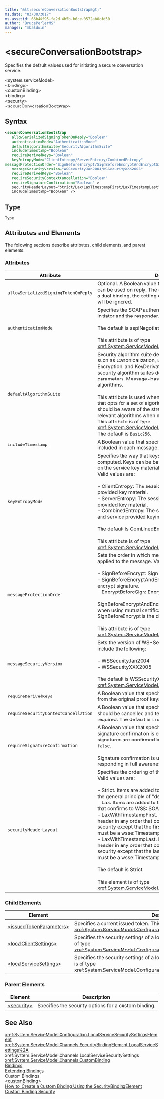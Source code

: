 ```yaml
---
title: "&lt;secureConversationBootstrap&gt;"
ms.date: "03/30/2017"
ms.assetid: 66b46f95-fa2d-4b5b-b6ce-0572ab0cdd50
author: "BrucePerlerMS"
manager: "mbaldwin"
---
```

# &lt;secureConversationBootstrap&gt;
Specifies the default values used for initiating a secure conversation service.  

 \<system.serviceModel>  
\<bindings>  
\<customBinding>  
\<binding>  
\<security>  
\<secureConversationBootstrap>  

## Syntax  

```xml  
<secureConversationBootstrap  
   allowSerializedSigningTokenOnReply="Boolean"  
   authenticationMode="AuthenticationMode"  
   defaultAlgorithmSuite="SecurityAlgorithmSuite"  
   includeTimestamp="Boolean"  
   requireDerivedKeys="Boolean"  
   keyEntropyMode="ClientEntropy/ServerEntropy/CombinedEntropy"   
messageProtectionOrder="SignBeforeEncrypt/SignBeforeEncryptAndEncryptSignature/EncryptBeforeSign"  
   messageSecurityVersion="WSSecurityJan2004/WSSecurityXXX2005"  
   requireDerivedKeys="Boolean"  
   requireSecurityContextCancellation="Boolean"  
   requireSignatureConfirmation="Boolean" >  
   securityHeaderLayout="Strict/Lax/LaxTimestampFirst/LaxTimestampLast"  
   includeTimestamp="Boolean" />  
```  

## Type  
 `Type`  

## Attributes and Elements  
 The following sections describe attributes, child elements, and parent elements.  

### Attributes  


|Attribute|Description|  
|---------------|-----------------|  
|`allowSerializedSigningTokenOnReply`|Optional. A Boolean value that specifies if a serialized token can be used on reply. The default value is `false`. When using a dual binding, the setting defaults to `true` any setting made will be ignored.|  
|`authenticationMode`|Specifies the SOAP authentication mode used between the initiator and the responder.<br /><br /> The default is sspiNegotiated.<br /><br /> This attribute is of type <xref:System.ServiceModel.Configuration.AuthenticationMode>.|  
|`defaultAlgorithmSuite`|Security algorithm suite defines of a variety of algorithms such as Canonicalization, Digest, KeyWrap, Signature, Encryption, and KeyDerivation algorithms. Each of the security algorithm suites defines values for these different parameters. Message-based security is achieved using these algorithms.<br /><br /> This attribute is used when working with a different platform that opts for a set of algorithms different than the default. You should be aware of the strengths and weaknesses of the relevant algorithms when making modifications to this setting. This attribute is of type <xref:System.ServiceModel.Security.SecurityAlgorithmSuite>. The default is `Basic256`.|  
|`includeTimestamp`|A Boolean value that specifies whether time stamps are included in each message. The default is `true`.|  
|`keyEntropyMode`|Specifies the way that keys for securing messages are computed. Keys can be based on the client key material only, on the service key material only or a combination of both. Valid values are:<br /><br /> -   ClientEntropy: The session key is based off the client provided key material.<br />-   ServerEntropy: The session key is based off the service provided key material.<br />-   CombinedEntropy: The session key is based off the client and service provided keying material.<br /><br /> The default is CombinedEntropy.<br /><br /> This attribute is of type <xref:System.ServiceModel.Security.SecurityKeyEntropyMode>.|  
|`messageProtectionOrder`|Sets the order in which message level security algorithms are applied to the message. Valid values include the following:<br /><br /> -   SignBeforeEncrypt: Sign first, then encrypt.<br />-   SignBeforeEncryptAndEncryptSignature: Sign, encrypt, and encrypt signature.<br />-   EncryptBeforeSign: Encrypt first, then sign.<br /><br /> SignBeforeEncryptAndEncryptSignature is the default value when using mutual certificates with WS-Security 1.1.  SignBeforeEncrypt is the default value with WS-Security 1.0.<br /><br /> This attribute is of type <xref:System.ServiceModel.Security.MessageProtectionOrder>.|  
|`messageSecurityVersion`|Sets the version of WS-Security that is used. Valid values include the following:<br /><br /> -   WSSecurityJan2004<br />-   WSSecurityXXX2005<br /><br /> The default is WSSecurityXXX2005. This attribute is of type <xref:System.ServiceModel.MessageSecurityVersion>.|  
|`requireDerivedKeys`|A Boolean value that specifies whether keys can be derived from the original proof keys. The default is `true`.|  
|`requireSecurityContextCancellation`|A Boolean value that specifies whether security context should be cancelled and terminated when it is no longer required. The default is `true`.|  
|`requireSignatureConfirmation`|A Boolean value that specifies whether WS-Security signature confirmation is enabled. When set to `true`, message signatures are confirmed by the responder. The default is `false`.<br /><br /> Signature confirmation is used to confirm that the service is responding in full awareness of a request.|  
|`securityHeaderLayout`|Specifies the ordering of the elements in security header. Valid values are:<br /><br /> -   Strict. Items are added to the security header according to the general principle of "declare before use".<br />-   Lax. Items are added to the security header in any order that confirms to WSS: SOAP Message security.<br />-   LaxWithTimestampFirst. Items are added to the security header in any order that confirms to WSS: SOAP Message security except that the first element in the security header must be a wsse:Timestamp element.<br />-   LaxWithTimestampLast. Items are added to the security header in any order that confirms to WSS: SOAP Message security except that the last element in the security header must be a wsse:Timestamp element.<br /><br /> The default is Strict.<br /><br /> This element is of type <xref:System.ServiceModel.Channels.SecurityHeaderLayout>.|  

### Child Elements  


|Element|Description|  
|-------------|-----------------|  
|[\<issuedTokenParameters>](../../../../../docs/framework/configure-apps/file-schema/wcf/issuedtokenparameters.md)|Specifies a current issued token. This element is of type <xref:System.ServiceModel.Configuration.IssuedTokenParametersElement>.|  
|[\<localClientSettings>](../../../../../docs/framework/configure-apps/file-schema/wcf/localclientsettings-element.md)|Specifies the security settings of a local client for this binding. This element is of type <xref:System.ServiceModel.Configuration.LocalClientSecuritySettingsElement>.|  
|[\<localServiceSettings>](../../../../../docs/framework/configure-apps/file-schema/wcf/localservicesettings-element.md)|Specifies the security settings of a local service for this binding. This element is of type <xref:System.ServiceModel.Configuration.LocalServiceSecuritySettingsElement>.|  

### Parent Elements  


|Element|Description|  
|-------------|-----------------|  
|[\<security>](../../../../../docs/framework/configure-apps/file-schema/wcf/security-of-custombinding.md)|Specifies the security options for a custom binding.|  

## See Also  
 <xref:System.ServiceModel.Configuration.LocalServiceSecuritySettingsElement>  
 <xref:System.ServiceModel.Channels.SecurityBindingElement.LocalServiceSettings%2A>  
 <xref:System.ServiceModel.Channels.LocalServiceSecuritySettings>  
 <xref:System.ServiceModel.Channels.CustomBinding>  
 [Bindings](../../../../../docs/framework/wcf/bindings.md)  
 [Extending Bindings](../../../../../docs/framework/wcf/extending/extending-bindings.md)  
 [Custom Bindings](../../../../../docs/framework/wcf/extending/custom-bindings.md)  
 [\<customBinding>](../../../../../docs/framework/configure-apps/file-schema/wcf/custombinding.md)  
 [How to: Create a Custom Binding Using the SecurityBindingElement](../../../../../docs/framework/wcf/feature-details/how-to-create-a-custom-binding-using-the-securitybindingelement.md)  
 [Custom Binding Security](../../../../../docs/framework/wcf/samples/custom-binding-security.md)
